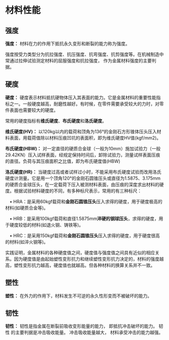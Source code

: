 # 材料性能

## 强度 

**强度：** 材料在力的作用下抵抗永久变形和断裂的能力称为强度。

强度按受力类型分为抗拉强度、抗压强度、抗弯强度、抗剪强度等。在机械制造中常通过拉伸试验测定材料的屈服强度和抗拉强度， 作为金属材料强度的主要判据。

## 硬度

**硬度：** 硬度表示材料抵抗硬物体压入其表面的能力。它是金属材料的重要性能指标之一。一般硬度越高，耐磨性越好。有时候，在零件需要承受较大的力时，对零件表面也需要较大的硬度。

常用的硬度指标有**维氏硬度**、**布氏硬度**和**洛氏硬度**。

**维氏硬度(HV)：** 以120kg以内的载荷和顶角为136°的金刚石方形锥体压头压入材料表面，用载荷值除以材料压痕凹坑的表面积，即为维氏硬度HV值(kgf/mm2)。

**布氏硬度(HBW)：** 对一定直径的硬质合金球（一般为10mm）施加试验力（一般29.42KN）压入试样表面，经规定保持时间后，卸除试验力，测量试样表面压痕的直径。负荷与其压痕面积之比值，即为布氏硬度值(HBW)

**洛氏硬度(HR)：** 当硬度过高或者试样过小时，不能采用布氏硬度试验而改用洛氏硬度计测量。它是用一个顶角120°的金刚石圆锥压头或直径为1.5875、3.175mm的硬质合金球压头，在一定载荷下压入被测材料表面，由压痕的深度求出材料的硬度。根据试验材料硬度的不同，有多种标尺表示，常用的有三种标尺：

&ensp;&ensp;• HRA：是采用60kgf载荷和**金刚石圆锥压头**压入求得的硬度，用于硬度极高的材料(如硬质合金等)。

&ensp;&ensp;• HRB：是采用100kgf载荷和直径1.5875mm**淬硬的钢球压头**，求得的硬度，用于硬度较低的材料(如退火钢、铸铁等)。

&ensp;&ensp;• HRC：是采用150kgf载荷和**金刚石圆锥压头**压入求得的硬度，用于硬度很高的材料(如淬火钢等)。

实践证明，金属材料的各种硬度值之间，硬度值与强度值之间具有近似的相应关系。因为硬度值是由起始塑性变形抗力和继续塑性变形抗力决定的，材料的强度越高，塑性变形抗力越高，硬度值也就越高。但各种材料的换算关系并不一致。


## 塑性 

**塑性：** 在外力的作用下，材料发生不可逆的永久性形变而不被破坏的能力。

## 韧性 

**韧性：** 韧性是指金属在断裂前吸收变形能量的能力， 即抵抗冲击破坏的能力。 韧性
的主要判据是冲击吸收能量。 冲击吸收能量越大， 材料承受冲击的能力越强。

